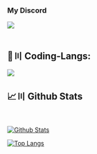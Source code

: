 <h3 align="left">My Discord</h3>

[![](https://skillicons.dev/icons?i=discord)](https://discord.gg/BLonicx)
<br/>
<br>
## 🚀〣 Coding-Langs:

[![](https://skillicons.dev/icons?i=java,python,html,css,javascript,cs&perline=7)](https://Blonicx.github.io/)

## 📈〣 Github Stats

  <br/>
    <p float="above">
    <a href="https://github.com/Blonicx/github-readme-stats"><img alt="Github Stats" src="https://github-readme-stats.vercel.app/api?username=Blonicx&show_icons=true&count_private=true&theme=react&hide_border=true&bg_color=0D1117" /></a>
    
  <a href="https://github.com/Blonicx/github-readme-stats"><img alt="Top Langs" src="https://github-readme-stats.vercel.app/api/top-langs/?username=Blonicx&langs_count=8&count_private=true&layout=compact&theme=react&hide_border=true&bg_color=0D1117" /></a>
    </p>
    <br/>
